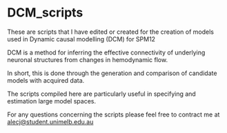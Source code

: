 # DCM_scripts
These are scripts that I have edited or created for the creation of models used in Dynamic causal modelling (DCM) for SPM12

DCM is a method for inferring the effective connectivity of underlying neuronal structures from changes in hemodynamic flow. 

In short, this is done through the generation and comparison of candidate models with acquired data.

The scripts compiled here are particularly useful in specifying and estimation large model spaces.

For any questions concerning the scripts please feel free to contract me at alecj@student.unimelb.edu.au
 
